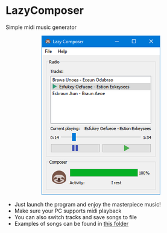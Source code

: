 # LazyComposer
Simple midi music generator

<p align="center">
  <img src="misc/screenshot1.png">
</p>

* Just launch the program and enjoy the masterpiece music!
* Make sure your PC supports midi playback
* You can also switch tracks and save songs to file
* Examples of songs can be found in [this folder](examples)

